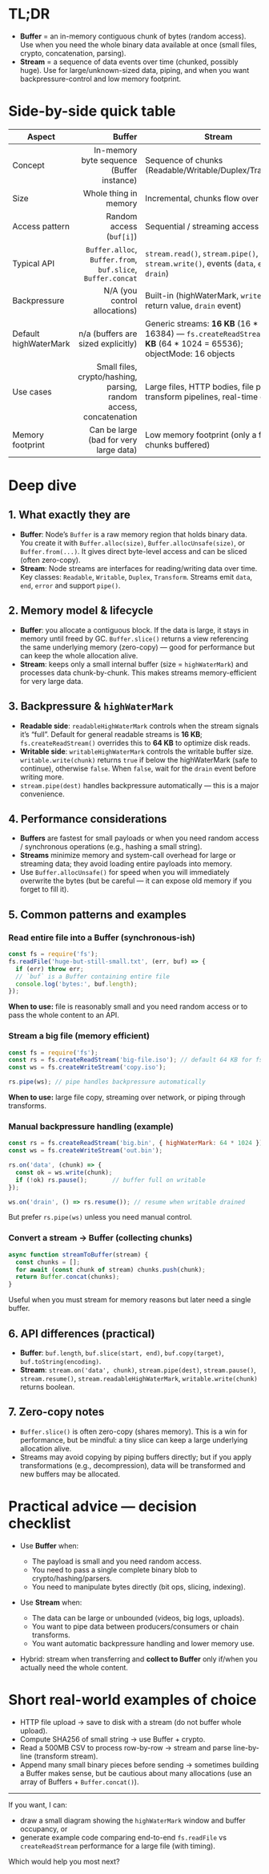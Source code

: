 <!-- # Buffers and Streams

Based on the interview guidelines, let's explore the key concepts of **Streams** and **Buffers** in Node.js. This is a very common topic that demonstrates a strong understanding of how Node.js handles data.

### 1. Buffers

**What is a Buffer?**

A **Buffer** is a temporary storage area in memory. In Node.js, the `Buffer` class is a global object that provides a way to handle raw binary data. Think of it as an array of integers, where each integer represents a byte of data. Since JavaScript doesn't have a native way to deal with binary data, the `Buffer` class was introduced to fill this gap. It's used for interacting with lower-level data like file contents or network packets.

**Key characteristics of Buffers:**

* **Fixed-Size:** Once a buffer is allocated, its size cannot be changed.
* **Raw Binary Data:** Buffers are designed to store raw, unencoded data.
* **Efficient:** They are highly efficient because they directly map to a specific area of memory.
* **Example:** When you read a small file using `fs.readFile()`, Node.js reads the entire file into a buffer in memory before processing it.

**Example Code:**

```javascript
// Creates a buffer of 16 bytes, filled with zeros
const buf = Buffer.alloc(16);

// Writes a string to the buffer
buf.write('Hello, Node.js!');

// Reads the buffer content
console.log(buf.toString()); // Output: Hello, Node.js!
```

-----

### 2\. Streams

**What is a Stream?**

A **Stream** is an abstract interface for working with streaming data. It's a way of handling data in chunks rather than all at once. Instead of loading an entire file into memory (which a buffer does), a stream reads or writes data piece by piece. This is crucial for handling large files or continuous data sources like network connections, as it conserves memory and prevents your application from crashing due to memory limits.

**Analogy:** Think of a **Buffer** as a bucket that holds a fixed amount of water. You have to wait for the entire bucket to fill before you can use the water. A **Stream**, on the other hand, is like a pipe. Water flows continuously through the pipe, and you can start using it as it arrives, without waiting for the whole pipe to fill.

**Types of Streams:**

Node.js has four main types of streams:

* **Readable Streams:** For reading data (e.g., `fs.createReadStream()`).
* **Writable Streams:** For writing data (e.g., `fs.createWriteStream()`).
* **Duplex Streams:** Both readable and writable (e.g., network sockets).
* **Transform Streams:** A type of duplex stream that can modify or transform data as it is written and read (e.g., zlib compression).

**Key characteristics of Streams:**

* **Non-Blocking:** Streams are inherently non-blocking and work asynchronously with the Event Loop.
* **Memory Efficiency:** They handle large amounts of data without loading it all into RAM.
* **Piping:** Streams can be connected together using the `.pipe()` method, making it easy to create a data processing pipeline.

**Example Code:**

```javascript
const fs = require('fs');

const readStream = fs.createReadStream('./large_file.txt');
const writeStream = fs.createWriteStream('./new_file.txt');

// Pipe the data from the readable stream to the writable stream
readStream.pipe(writeStream);

readStream.on('end', () => {
  console.log('File has been copied using a stream!');
});
```

-----

### 3\. Streams vs. Buffers: The Core Difference

**Buffers** are for holding a **chunk of data in memory**. They are the **raw data structure**.

**Streams** are for **moving data over time**. They are the **API or interface** that uses buffers internally to manage the flow of data.

The key takeaway is that streams are memory-efficient, while buffers are not. Using a stream is always the preferred method for handling large files or network data. Buffers are used internally by streams to hold the small chunks of data as they are being read or written.

-----

### 4\. Key Topic: Piping

**Piping** is a core concept that demonstrates the power of streams. The `.pipe()` method is the most elegant way to connect two streams, a readable stream and a writable stream.

**Working:** When you call `readableStream.pipe(writableStream)`, Node.js does a few things automatically:

* It starts reading from the readable stream.
* As soon as a chunk of data (a buffer) is read, it writes that chunk to the writable stream.
* It manages the flow of data to prevent the writable stream from being overwhelmed by the readable stream (a concept known as **backpressure**).

**Backpressure** is a critical concept here. If a readable stream is generating data faster than a writable stream can consume it, the writable stream will signal that it's being overwhelmed. The readable stream will then pause until the writable stream is ready to accept more data, preventing memory from being filled up. The `.pipe()` method handles this backpressure automatically, making it very robust.

  

  
 -->

# TL;DR

* **Buffer** = an in-memory contiguous chunk of bytes (random access). Use when you need the whole binary data available at once (small files, crypto, concatenation, parsing).
* **Stream** = a sequence of data events over time (chunked, possibly huge). Use for large/unknown-sized data, piping, and when you want backpressure-control and low memory footprint.

# Side-by-side quick table

| Aspect                |                                                             Buffer | Stream                                                                                                                          |
| --------------------- | -----------------------------------------------------------------: | ------------------------------------------------------------------------------------------------------------------------------- |
| Concept               |                          In-memory byte sequence (Buffer instance) | Sequence of chunks (Readable/Writable/Duplex/Transform)                                                                         |
| Size                  |                                              Whole thing in memory | Incremental, chunks flow over time                                                                                              |
| Access pattern        |                                           Random access (`buf[i]`) | Sequential / streaming access                                                                                                   |
| Typical API           |        `Buffer.alloc`, `Buffer.from`, `buf.slice`, `Buffer.concat` | `stream.read()`, `stream.pipe()`, `stream.write()`, events (`data`, `end`, `drain`)                                             |
| Backpressure          |                                      N/A (you control allocations) | Built-in (highWaterMark, `write()` return value, `drain` event)                                                                 |
| Default highWaterMark |                                 n/a (buffers are sized explicitly) | Generic streams: **16 KB** (16 \* 1024 = 16384) — `fs.createReadStream`: **64 KB** (64 \* 1024 = 65536); objectMode: 16 objects |
| Use cases             | Small files, crypto/hashing, parsing, random access, concatenation | Large files, HTTP bodies, file piping, transform pipelines, real-time data                                                      |
| Memory footprint      |                             Can be large (bad for very large data) | Low memory footprint (only a few chunks buffered)                                                                               |

# Deep dive

## 1. What exactly they are

* **Buffer**: Node’s `Buffer` is a raw memory region that holds binary data. You create it with `Buffer.alloc(size)`, `Buffer.allocUnsafe(size)`, or `Buffer.from(...)`. It gives direct byte-level access and can be sliced (often zero-copy).
* **Stream**: Node streams are interfaces for reading/writing data over time. Key classes: `Readable`, `Writable`, `Duplex`, `Transform`. Streams emit `data`, `end`, `error` and support `pipe()`.

## 2. Memory model & lifecycle

* **Buffer**: you allocate a contiguous block. If the data is large, it stays in memory until freed by GC. `Buffer.slice()` returns a view referencing the same underlying memory (zero-copy) — good for performance but can keep the whole allocation alive.
* **Stream**: keeps only a small internal buffer (size = `highWaterMark`) and processes data chunk-by-chunk. This makes streams memory-efficient for very large data.

## 3. Backpressure & `highWaterMark`

* **Readable side**: `readableHighWaterMark` controls when the stream signals it’s “full”. Default for general readable streams is **16 KB**; `fs.createReadStream()` overrides this to **64 KB** to optimize disk reads.
* **Writable side**: `writableHighWaterMark` controls the writable buffer size. `writable.write(chunk)` returns `true` if below the highWaterMark (safe to continue), otherwise `false`. When `false`, wait for the `drain` event before writing more.
* `stream.pipe(dest)` handles backpressure automatically — this is a major convenience.

## 4. Performance considerations

* **Buffers** are fastest for small payloads or when you need random access / synchronous operations (e.g., hashing a small string).
* **Streams** minimize memory and system-call overhead for large or streaming data; they avoid loading entire payloads into memory.
* Use `Buffer.allocUnsafe()` for speed when you will immediately overwrite the bytes (but be careful — it can expose old memory if you forget to fill it).

## 5. Common patterns and examples

### Read entire file into a Buffer (synchronous-ish)

```js
const fs = require('fs');
fs.readFile('huge-but-still-small.txt', (err, buf) => {
  if (err) throw err;
  // `buf` is a Buffer containing entire file
  console.log('bytes:', buf.length);
});
```

**When to use:** file is reasonably small and you need random access or to pass the whole content to an API.

### Stream a big file (memory efficient)

```js
const fs = require('fs');
const rs = fs.createReadStream('big-file.iso'); // default 64 KB for fs streams
const ws = fs.createWriteStream('copy.iso');

rs.pipe(ws); // pipe handles backpressure automatically
```

**When to use:** large file copy, streaming over network, or piping through transforms.

### Manual backpressure handling (example)

```js
const rs = fs.createReadStream('big.bin', { highWaterMark: 64 * 1024 });
const ws = fs.createWriteStream('out.bin');

rs.on('data', (chunk) => {
  const ok = ws.write(chunk);
  if (!ok) rs.pause();       // buffer full on writable
});

ws.on('drain', () => rs.resume()); // resume when writable drained
```

But prefer `rs.pipe(ws)` unless you need manual control.

### Convert a stream → Buffer (collecting chunks)

```js
async function streamToBuffer(stream) {
  const chunks = [];
  for await (const chunk of stream) chunks.push(chunk);
  return Buffer.concat(chunks);
}
```

Useful when you must stream for memory reasons but later need a single buffer.

## 6. API differences (practical)

* **Buffer**: `buf.length`, `buf.slice(start, end)`, `buf.copy(target)`, `buf.toString(encoding)`.
* **Stream**: `stream.on('data', chunk)`, `stream.pipe(dest)`, `stream.pause()`, `stream.resume()`, `stream.readableHighWaterMark`, `writable.write(chunk)` returns boolean.

## 7. Zero-copy notes

* `Buffer.slice()` is often zero-copy (shares memory). This is a win for performance, but be mindful: a tiny slice can keep a large underlying allocation alive.
* Streams may avoid copying by piping buffers directly; but if you apply transformations (e.g., decompression), data will be transformed and new buffers may be allocated.

# Practical advice — decision checklist

* Use **Buffer** when:

  * The payload is small and you need random access.
  * You need to pass a single complete binary blob to crypto/hashing/parsers.
  * You need to manipulate bytes directly (bit ops, slicing, indexing).
* Use **Stream** when:

  * The data can be large or unbounded (videos, big logs, uploads).
  * You want to pipe data between producers/consumers or chain transforms.
  * You want automatic backpressure handling and lower memory use.
* Hybrid: stream when transferring and **collect to Buffer** only if/when you actually need the whole content.

# Short real-world examples of choice

* HTTP file upload → save to disk with a stream (do not buffer whole upload).
* Compute SHA256 of small string → use Buffer + crypto.
* Read a 500MB CSV to process row-by-row → stream and parse line-by-line (transform stream).
* Append many small binary pieces before sending → sometimes building a Buffer makes sense, but be cautious about many allocations (use an array of Buffers + `Buffer.concat()`).

---

If you want, I can:

* draw a small diagram showing the `highWaterMark` window and buffer occupancy, or
* generate example code comparing end-to-end `fs.readFile` vs `createReadStream` performance for a large file (with timing).

Which would help you most next?
